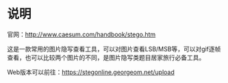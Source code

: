# 说明

官网：http://www.caesum.com/handbook/stego.htm

这是一款常用的图片隐写查看工具，可以对图片查看LSB/MSB等，可以对gif逐帧查看，也可以比较两个图片的不同，是图片隐写类题目居家旅行必备工具。

Web版本可以前往：https://stegonline.georgeom.net/upload